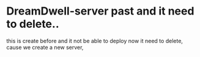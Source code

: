 ﻿# DreamDwell-server past and it need to delete..

 this is create before and it not be able to deploy now it need to delete, cause we create a new server, 
